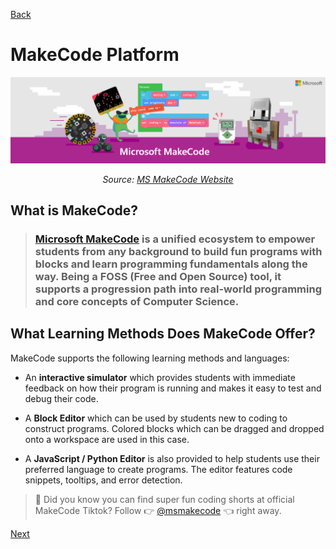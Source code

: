 [Back](/makecode-docs/student-docs/1.%20introduction.md)

# MakeCode Platform
![MakeCode Platform](https://github.com/BethanyJep/Makeocode-images/blob/main/makecode-cover.png?raw=true)
 <p align="center"><em>Source: <a href="https://makecode.com/online-learning">MS MakeCode Website</a></em></p>

## What is MakeCode?

> ### [Microsoft MakeCode](https://makecode.com) is a unified ecosystem to empower students from any background to build fun programs with blocks and learn programming fundamentals along the way. Being a **FOSS** (Free and Open Source) tool, it supports a progression path into real-world programming and core concepts of Computer Science.

## What Learning Methods Does MakeCode Offer?

MakeCode supports the following learning methods and languages:

- An **interactive simulator** which provides students with immediate feedback on how their program is running and makes it easy to test and debug their code.

- A **Block Editor** which can be used by students new to coding to construct programs. Colored blocks which can be dragged and dropped onto a workspace are used in this case.

- A **JavaScript / Python Editor** is also provided to help students use their preferred language to create programs. The editor features code snippets, tooltips, and error detection.

> 📝 Did you know you can find super fun coding shorts at official MakeCode Tiktok? Follow 👉 [ @msmakecode](https://www.tiktok.com/@msmakecode) 👈 right away.

[Next](/makecode-docs/student-docs/3.%20makecode-domains.md)